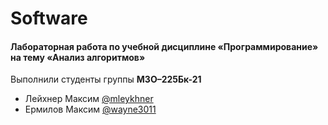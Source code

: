 # Software
#### Лабораторная работа по учебной дисциплине «Программирование» на тему «Анализ алгоритмов»
Выполнили студенты группы **М3О–225Бк-21**

- Лейхнер Максим [@mleykhner](https://github.com/mleykhner)
- Ермилов Максим [@wayne3011](https://github.com/wayne3011)
